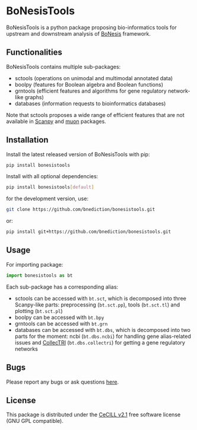 # BoNesisTools

BoNesisTools is a python package proposing bio-informatics tools for upstream and downstream analysis of [BoNesis](https://github.com/bnediction/bonesis) framework.

## Functionalities

BoNesisTools contains multiple sub-packages:
* sctools (operations on unimodal and multimodal annotated data)
* boolpy (features for Boolean algebra and Boolean functions)
* grntools (efficient features and algorithms for gene regulatory network-like graphs)
* databases (information requests to bioinformatics databases)

Note that sctools proposes a wide range of efficient features that are not available in [Scanpy](https://github.com/scverse/scanpy) and [muon](https://github.com/scverse/muon) packages.

## Installation

Install the latest released version of BoNesisTools with pip:
```sh
pip install bonesistools
```
Install with all optional dependencies:
```sh
pip install bonesistools[default]
```

for the development version, use:
```sh
git clone https://github.com/bnediction/bonesistools.git
```
or:
```sh
pip install git+https://github.com/bnediction/bonesistools.git
```

## Usage

For importing package:
```python
import bonesistools as bt
```
Each sub-package has a corresponding alias:
* sctools can be accessed with `bt.sct`, which is decomposed into three Scanpy-like parts: preprocessing (`bt.sct.pp`), tools (`bt.sct.tl`) and plotting (`bt.sct.pl`)
* boolpy can be accessed with `bt.bpy`
* grntools can be accessed with `bt.grn`
* databases can be accessed with `bt.dbs`, which is decomposed into two parts for the moment: ncbi (`bt.dbs.ncbi`) for handling gene alias-related issues and [CollecTRI](https://github.com/saezlab/CollecTRI) (`bt.dbs.collectri`) for getting a gene regulatory networks

## Bugs

Please report any bugs or ask questions [here](https://github.com/bnediction/bonesistools/issues).

## License

This package is distributed under the [CeCILL v2.1](http://www.cecill.info/index.en.html) free software license (GNU GPL compatible).
